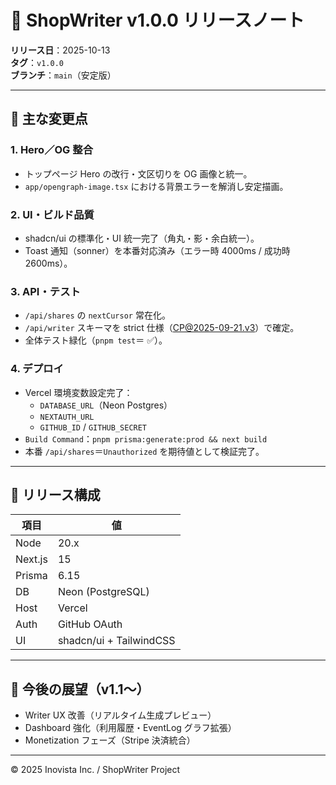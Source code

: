 # 🧾 ShopWriter v1.0.0 リリースノート

**リリース日**：2025-10-13  
**タグ**：`v1.0.0`  
**ブランチ**：`main`（安定版）

---

## 🚀 主な変更点

### 1. Hero／OG 整合

- トップページ Hero の改行・文区切りを OG 画像と統一。
- `app/opengraph-image.tsx` における背景エラーを解消し安定描画。

### 2. UI・ビルド品質

- shadcn/ui の標準化・UI 統一完了（角丸・影・余白統一）。
- Toast 通知（sonner）を本番対応済み（エラー時 4000ms / 成功時 2600ms）。

### 3. API・テスト

- `/api/shares` の `nextCursor` 常在化。
- `/api/writer` スキーマを strict 仕様（CP@2025-09-21.v3）で確定。
- 全体テスト緑化（`pnpm test`＝ ✅）。

### 4. デプロイ

- Vercel 環境変数設定完了：
  - `DATABASE_URL`（Neon Postgres）
  - `NEXTAUTH_URL`
  - `GITHUB_ID` / `GITHUB_SECRET`
- `Build Command`：`pnpm prisma:generate:prod && next build`
- 本番 `/api/shares`＝`Unauthorized` を期待値として検証完了。

---

## 🧩 リリース構成

| 項目    | 値                      |
| ------- | ----------------------- |
| Node    | 20.x                    |
| Next.js | 15                      |
| Prisma  | 6.15                    |
| DB      | Neon (PostgreSQL)       |
| Host    | Vercel                  |
| Auth    | GitHub OAuth            |
| UI      | shadcn/ui + TailwindCSS |

---

## 🔭 今後の展望（v1.1〜）

- Writer UX 改善（リアルタイム生成プレビュー）
- Dashboard 強化（利用履歴・EventLog グラフ拡張）
- Monetization フェーズ（Stripe 決済統合）

---

© 2025 Inovista Inc. / ShopWriter Project
